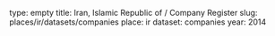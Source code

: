 type: empty
title: Iran, Islamic Republic of / Company Register
slug: places/ir/datasets/companies
place: ir
dataset: companies
year: 2014
